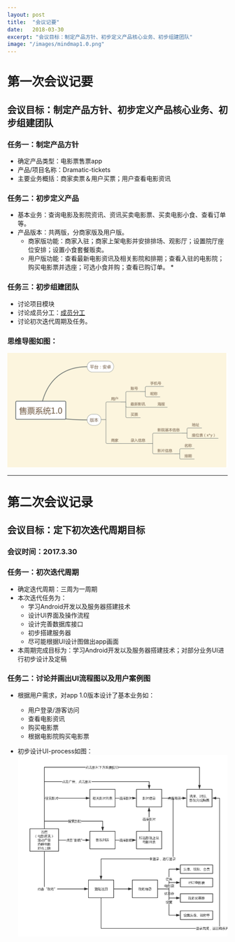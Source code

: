 ```yaml
---
layout: post
title:  "会议记要"
date:   2018-03-30
excerpt: "会议目标：制定产品方针、初步定义产品核心业务、初步组建团队"
image: "/images/mindmap1.0.png"
---
```


# 第一次会议记要

## 会议目标：制定产品方针、初步定义产品核心业务、初步组建团队

### 任务一：制定产品方针
* 确定产品类型：电影票售票app
* 产品/项目名称：Dramatic-tickets
* 主要业务概括：商家卖票＆用户买票；用户查看电影资讯

### 任务二：初步定义产品
* 基本业务：查询电影及影院资讯、资讯买卖电影票、买卖电影小食、查看订单等。
* 产品版本：共两版，分商家版及用户版。
  * 商家版功能：商家入驻；商家上架电影并安排排场、观影厅；设置院厅座位安排；设置小食套餐贩卖。
  * 用户版功能：查看最新电影资讯及相关影院和排期；查看入驻的电影院；购买电影票并选座；可选小食并购；查看已购订单。
    *

### 任务三：初步组建团队
* 讨论项目模块
* 讨论成员分工：[成员分工](https://dramatictickets.github.io/about/)
* 讨论初次迭代周期及任务。

### 思维导图如图：
<img alt="思维导图" src="/images/mindmap1.0.png" />

---
# 第二次会议记录
## 会议目标：定下初次迭代周期目标

### 会议时间：2017.3.30

### 任务一：初次迭代周期
* 确定迭代周期：三周为一周期
* 本次迭代任务为：
  * 学习Android开发以及服务器搭建技术
  * 设计UI界面及操作流程
  * 设计完善数据库接口
  * 初步搭建服务器
  * 尽可能根据UI设计图做出app画面
* 本周期完成目标为：学习Android开发以及服务器搭建技术；对部分业务UI进行初步设计及定稿

### 任务二：讨论并画出UI流程图以及用户案例图
* 根据用户需求，对app 1.0版本设计了基本业务如：
  * 用户登录/游客访问
  * 查看电影资讯
  * 购买电影票
  * 根据电影院购买电影票 

* 初步设计UI-process如图：
  <img alt="思维导图" src="/images/UIflow.png" />